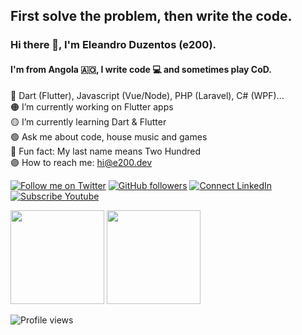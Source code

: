 ## First solve the problem, then write the code.

### Hi there 👋, I'm Eleandro Duzentos (e200).
#### I'm from Angola 🇦🇴, I write code 💻 and sometimes play CoD.

🔴 Dart (Flutter), Javascript (Vue/Node), PHP (Laravel), C# (WPF)...<br>
🟠 I’m currently working on Flutter apps<br>
🟡 I’m currently learning Dart & Flutter<br>
🟢 Ask me about code, house music and games<br>
🔵 Fun fact: My last name means Two Hundred<br>
🟣 How to reach me: [hi@e200.dev](mailto:hi@e200.dev)

[![Follow me on Twitter](https://img.shields.io/twitter/follow/iam_e200?style=social)](https://twitter.com/iam_e200)
[![GitHub followers](https://img.shields.io/github/followers/e200?style=social)](https://github.com/e200)
[![Connect LinkedIn](https://img.shields.io/badge/LinkedIn-informational?style=social&logo=linkedin)](https://www.linkedin.com/in/iam-e200/)
[![Subscribe Youtube](https://img.shields.io/badge/Youtube-informational?style=social&logo=youtube)](https://www.youtube.com/channel/UCdHPUOS_QF3bCPQnd4_zD8w)

<img height="150px" src="https://github-readme-stats.vercel.app/api?username=e200&hide_border=true&show_icons=true&include_all_commits=false&count_private=true&line_height=24&text_color=ffffff&icon_color=ffffff&bg_color=0,833ab4,5851db,405de6&title_color=ffffff"/> 
<img height="150px" src="https://github-readme-stats.vercel.app/api/top-langs/?username=e200&hide=html&hide_border=true&card_width=320&layout=compact&langs_count=4&text_color=ffffff&icon_color=ffffff&bg_color=0,833ab4,5851db,405de6&title_color=ffffff" />

![Profile views](https://gpvc.arturio.dev/e200)
